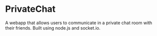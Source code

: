 PrivateChat
===========

A webapp that allows users to communicate in a private chat room with their friends. Built using node.js and socket.io.
